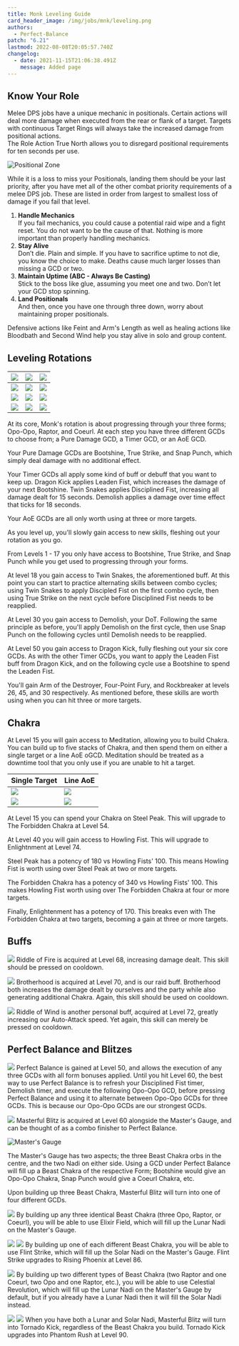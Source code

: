 ```yaml
---
title: Monk Leveling Guide
card_header_image: /img/jobs/mnk/leveling.png
authors:
  - Perfect-Balance
patch: "6.21"
lastmod: 2022-08-08T20:05:57.740Z
changelog:
  - date: 2021-11-15T21:06:38.491Z
    message: Added page
---
```


## Know Your Role

Melee DPS jobs have a unique mechanic in positionals. Certain actions will deal more damage when executed from the rear or flank of a target. Targets with continuous Target Rings will always take the increased damage from positional actions. \
The Role Action True North allows you to disregard positional requirements for ten seconds per use.

![Positional Zone](/img/jobs/mnk/anoqtwm-1-.png "Positional Zone")

While it is a loss to miss your Positionals, landing them should be your last priority, after you have met all of the other combat priority requirements of a melee DPS job. These are listed in order from largest to smallest loss of damage if you fail that level.

1. **Handle Mechanics**\
   If you fail mechanics, you could cause a potential raid wipe and a fight reset. You do not want to be the cause of that. Nothing is more important than properly handling mechanics.
2. **Stay Alive**\
   Don’t die. Plain and simple. If you have to sacrifice uptime to not die, you know the choice to make. Deaths cause much larger losses than missing a GCD or two.
3. **Maintain Uptime (ABC - Always Be Casting)**\
   Stick to the boss like glue, assuming you meet one and two. Don’t let your GCD stop spinning.
4. **Land Positionals**\
   And then, once you have one through three down, worry about maintaining proper positionals.

Defensive actions like Feint and Arm's Length as well as healing actions like Bloodbath and Second Wind help you stay alive in solo and group content.

## Leveling Rotations

| ![](https://xivapi.com/i/010000/010212_hr1.png) | ![](https://xivapi.com/i/010000/010213_hr1.png) | ![](https://xivapi.com/i/010000/010214_hr1.png) |
| ----------------------------------------------- | ----------------------------------------------- | ----------------------------------------------- |
| ![](https://xivapi.com/i/000000/000208_hr1.png) | ![](https://xivapi.com/i/000000/000209_hr1.png) | ![](https://xivapi.com/i/000000/000210_hr1.png) |
| ![](https://xivapi.com/i/002000/002528_hr1.png) | ![](https://xivapi.com/i/000000/000213_hr1.png) | ![](https://xivapi.com/i/000000/000204_hr1.png) |
| ![](https://xivapi.com/i/000000/000215_hr1.png) | ![](https://xivapi.com/i/002000/002544_hr1.png) | ![](https://xivapi.com/i/002000/002529_hr1.png) |

At its core, Monk's rotation is about progressing through your three forms; Opo-Opo, Raptor, and Coeurl. At each step you have three different GCDs to choose from; a Pure Damage GCD, a Timer GCD, or an AoE GCD.

Your Pure Damage GCDs are Bootshine, True Strike, and Snap Punch, which simply deal damage with no additional effect.

Your Timer GCDs all apply some kind of buff or debuff that you want to keep up. Dragon Kick applies Leaden Fist, which increases the damage of your next Bootshine. Twin Snakes applies Disciplined Fist, increasing all damage dealt for 15 seconds. Demolish applies a damage over time effect that ticks for 18 seconds.

Your AoE GCDs are all only worth using at three or more targets.

As you level up, you'll slowly gain access to new skills, fleshing out your rotation as you go.

From Levels 1 - 17 you only have access to Bootshine, True Strike, and Snap Punch while you get used to progressing through your forms.

At level 18 you gain access to Twin Snakes, the aforementioned buff. At this point you can start to practice alternating skills between combo cycles; using Twin Snakes to apply Discipled Fist on the first combo cycle, then using True Strike on the next cycle before Disciplined Fist needs to be reapplied.

At Level 30 you gain access to Demolish, your DoT. Following the same principle as before, you'll apply Demolish on the first cycle, then use Snap Punch on the following cycles until Demolish needs to be reapplied.

At Level 50 you gain access to Dragon Kick, fully fleshing out your six core GCDs. As with the other Timer GCDs, you want to apply the Leaden Fist buff from Dragon Kick, and on the following cycle use a Bootshine to spend the Leaden Fist.

You'll gain Arm of the Destroyer, Four-Point Fury, and Rockbreaker at levels 26, 45, and 30 respectively. As mentioned before, these skills are worth using when you can hit three or more targets.

## Chakra

At Level 15 you will gain access to Meditation, allowing you to build Chakra. You can build up to five stacks of Chakra, and then spend them on either a single target or a line AoE oGCD. Meditation should be treated as a downtime tool that you only use if you are unable to hit a target.

| Single Target                                   | Line AoE                                        |
| ----------------------------------------------- | ----------------------------------------------- |
| ![](https://xivapi.com/i/002000/002530_hr1.png) | ![](https://xivapi.com/i/000000/000207_hr1.png) |
| ![](https://xivapi.com/i/002000/002535_hr1.png) | ![](https://xivapi.com/i/002000/002545_hr1.png) |

At Level 15 you can spend your Chakra on Steel Peak. This will upgrade to The Forbidden Chakra at Level 54.

At Level 40 you will gain access to Howling Fist. This will upgrade to Enlightnment at Level 74.

Steel Peak has a potency of 180 vs Howling Fists' 100. This means Howling Fist is worth using over Steel Peak at two or more targets.

The Forbidden Chakra has a potency of 340 vs Howling Fists' 100. This makes Howling Fist worth using over The Forbidden Chakra at four or more targets.

Finally, Enlightenment has a potency of 170. This breaks even with The Forbidden Chakra at two targets, becoming a gain at three or more targets.

## Buffs

![](https://xivapi.com/i/002000/002541_hr1.png) Riddle of Fire is acquired at Level 68, increasing damage dealt. This skill should be pressed on cooldown.

![](https://xivapi.com/i/002000/002542_hr1.png) Brotherhood is acquired at Level 70, and is our raid buff. Brotherhood both increases the damage dealt by ourselves and the party while also generating additional Chakra. Again, this skill should be used on cooldown.

![](https://xivapi.com/i/002000/002978_hr1.png) Riddle of Wind is another personal buff, acquired at Level 72, greatly increasing our Auto-Attack speed. Yet again, this skill can merely be pressed on cooldown.

## Perfect Balance and Blitzes

![](https://xivapi.com/i/000000/000217_hr1.png) Perfect Balance is gained at Level 50, and allows the execution of any three GCDs with all form bonuses applied. Until you hit Level 60, the best way to use Perfect Balance is to refresh your Disciplined Fist timer, Demolish timer, and execute the following Opo-Opo GCD, before pressing Perfect Balance and using it to alternate between Opo-Opo GCDs for three GCDs. This is because our Opo-Opo GCDs are our strongest GCDs.

![](https://xivapi.com/i/002000/002976_hr1.png) Masterful Blitz is acquired at Level 60 alongside the Master's Gauge, and can be thought of as a combo finisher to Perfect Balance.

![Master's Gauge](https://img.finalfantasyxiv.com/lds/promo/h/u/JZgAqajVurzmZcZ0b9c6_8wtwQ.png "Master's Gauge")

The Master's Gauge has two aspects; the three Beast Chakra orbs in the centre, and the two Nadi on either side. Using a GCD under Perfect Balance will fill up a Beast Chakra of the respective Form; Bootshine would give an Opo-Opo Chakra, Snap Punch would give a Coeurl Chakra, etc.

Upon building up three Beast Chakra, Masterful Blitz will turn into one of four different GCDs.

![](https://xivapi.com/i/002000/002533_hr1.png) By building up any three identical Beast Chakra (three Opo, Raptor, or Coeurl), you will be able to use Elixir Field, which will fill up the Lunar Nadi on the Master's Gauge.

![](https://xivapi.com/i/002000/002548_hr1.png) ![](https://xivapi.com/i/002000/002980_hr1.png) By building up one of each different Beast Chakra, you will be able to use Flint Strike, which will fill up the Solar Nadi on the Master's Gauge. Flint Strike upgrades to Rising Phoenix at Level 86.

![](https://xivapi.com/i/002000/002977_hr1.png) By building up two different types of Beast Chakra (two Raptor and one Coeurl, two Opo and one Raptor, etc.), you will be able to use Celestial Revolution, which will fill up the Lunar Nadi on the Master's Gauge by default, but if you already have a Lunar Nadi then it will fill the Solar Nadi instead.

![](https://xivapi.com/i/002000/002531_hr1.png) ![](https://xivapi.com/i/002000/002981_hr1.png) When you have both a Lunar and Solar Nadi, Masterful Blitz will turn into Tornado Kick, regardless of the Beast Chakra you build. Tornado Kick upgrades into Phantom Rush at Level 90.
